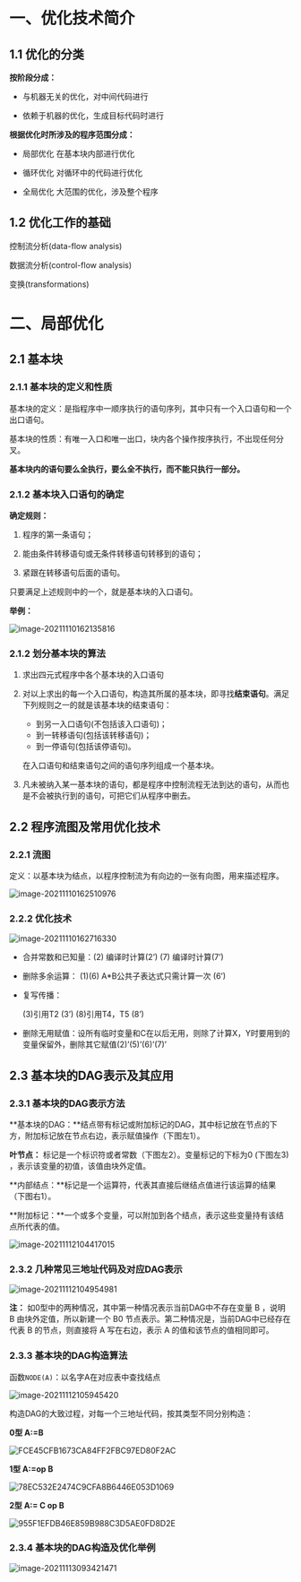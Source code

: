 # 一、优化技术简介

## 1.1 优化的分类

**按阶段分成：**

- 与机器无关的优化，对中间代码进行
  
- 依赖于机器的优化，生成目标代码时进行
  

**根据优化时所涉及的程序范围分成：**

- 局部优化 在基本块内部进行优化
  
- 循环优化 对循环中的代码进行优化
  
- 全局优化 大范围的优化，涉及整个程序
  

## 1.2 优化工作的基础

控制流分析(data-flow analysis)

数据流分析(control-flow analysis)

变换(transformations)

# 二、局部优化

## 2.1 基本块

### 2.1.1 基本块的定义和性质

基本块的定义：是指程序中一顺序执行的语句序列，其中只有一个入口语句和一个出口语句。

基本块的性质：有唯一入口和唯一出口，块内各个操作按序执行，不出现任何分叉。

**基本块内的语句要么全执行，要么全不执行，而不能只执行一部分。**

### 2.1.2 基本块入口语句的确定

**确定规则：**

1. 程序的第一条语句；
  
2. 能由条件转移语句或无条件转移语句转移到的语句；
  
3. 紧跟在转移语句后面的语句。
  

只要满足上述规则中的一个，就是基本块的入口语句。

**举例：**

![image-20211110162135816](res/10.代码优化/image-20211110162135816.png)

### 2.1.2 划分基本块的算法

1. 求出四元式程序中各个基本块的入口语句
  
2. 对以上求出的每一个入口语句，构造其所属的基本块，即寻找**结束语句**。满足下列规则之一的就是该基本块的结束语句：
  
    - 到另一入口语句(不包括该入口语句)；
    - 到一转移语句(包括该转移语句)；
    - 到一停语句(包括该停语句)。
    
    在入口语句和结束语句之间的语句序列组成一个基本块。
    
3. 凡未被纳入某一基本块的语句，都是程序中控制流程无法到达的语句，从而也是不会被执行到的语句，可把它们从程序中删去。
  

## 2.2 程序流图及常用优化技术

### 2.2.1 流图

定义：以基本块为结点，以程序控制流为有向边的一张有向图，用来描述程序。

![image-20211110162510976](res/10.代码优化/image-20211110162510976.png)

### 2.2.2 优化技术

![image-20211110162716330](res/10.代码优化/image-20211110162716330.png)

- 合并常数和已知量：(2) 编译时计算(2’) (7) 编译时计算(7’)
- 删除多余运算： (1)(6) A\*B公共子表达式只需计算一次 (6’)
  
- 复写传播：
  
    (3)引用T2 (3’) (8)引用T4，T5 (8’)
    
- 删除无用赋值：设所有临时变量和C在以后无用，则除了计算X，Y时要用到的变量保留外，删除其它赋值(2)’(5)’(6)’(7)’
  

## 2.3 基本块的DAG表示及其应用

### 2.3.1 基本块的DAG表示方法

**基本块的DAG：**结点带有标记或附加标记的DAG，其中标记放在节点的下方，附加标记放在节点右边，表示赋值操作（下图左1）。

**叶节点：** 标记是一个标识符或者常数（下图左2）。变量标记的下标为0 (下图左3) ，表示该变量的初值，该值由块外定值。

**内部结点：**标记是一个运算符，代表其直接后继结点值进行该运算的结果（下图右1）。

**附加标记：**一个或多个变量，可以附加到各个结点，表示这些变量持有该结点所代表的值。

![image-20211112104417015](res/10.代码优化/image-20211112104417015.png)

### 2.3.2 几种常见三地址代码及对应DAG表示

![image-20211112104954981](res/10.代码优化/image-20211112104954981.png)

**注：** 如0型中的两种情况，其中第一种情况表示当前DAG中不存在变量 B ，说明 B 由块外定值，所以新建一个 B0 节点表示。第二种情况是，当前DAG中已经存在代表 B 的节点，则直接将 A 写在右边，表示 A 的值和该节点的值相同即可。

### 2.3.3 基本块的DAG构造算法

函数`NODE(A)`：以名字A在对应表中查找结点

![image-20211112105945420](res/10.代码优化/image-20211112105945420.png)

构造DAG的大致过程，对每一个三地址代码，按其类型不同分别构造：

**0型 A:=B**

![FCE45CFB1673CA84FF2FBC97ED80F2AC](res/10.代码优化/FCE45CFB1673CA84FF2FBC97ED80F2AC.png)

**1型 A:=op B**

![78EC532E2474C9CFA8B6446E053D1069](res/10.代码优化/78EC532E2474C9CFA8B6446E053D1069.png)

**2型 A:= C op B**

![955F1EFDB46E859B988C3D5AE0FD8D2E](res/10.代码优化/955F1EFDB46E859B988C3D5AE0FD8D2E.png)

### 2.3.4 基本块的DAG构造及优化举例

![image-20211113093421471](res/10.代码优化/image-20211113093421471.png)